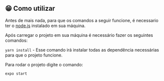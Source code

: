## 😁 Como utilizar

Antes de mais nada, para que os comandos a seguir funcione, é necessario ter o <a href="https://nodejs.org/en/">node.js</a> instalado em sua máquina.

Após carregar o projeto em sua máquina é necessário fazer os seguintes comandos:

`yarn install` - Esse comando irá instalar todas as dependência necessárias para que o projeto funcione.

Para rodar o projeto digite o comando:

`expo start`